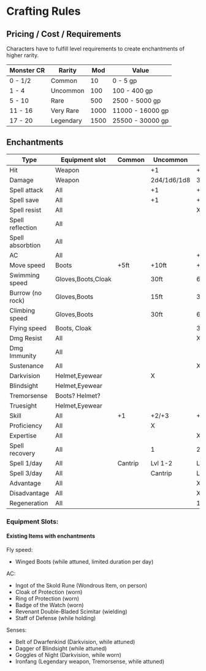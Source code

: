 # Crafting Rules

## Pricing / Cost / Requirements

Characters have to fulfill level requirements to create enchantments of higher rarity.

| Monster CR	| Rarity	| Mod	| Value				|
| ---		| ---		| ---	| ---				|
| 0 - 1/2	| Common	| 10	| 0 - 5 gp			|
| 1 - 4		| Uncommon	| 100	| 100 - 400 gp		|
| 5 - 10	| Rare		| 500	| 2500 - 5000 gp	|
| 11 - 16	| Very Rare	| 1000	| 11000 - 16000 gp	|
| 17 - 20	| Legendary	| 1500	| 25500 - 30000 gp	|

## Enchantments 

| Type 				| Equipment slot 		| Common	| Uncommon	| Rare		| Very Rare	| Legendary	|
| ---				| ---					| ---		| ---		| ---		| ---		| ---		|
| Hit 				| Weapon				|			| +1		| +2		| +3		| +4		|	
| Damage			| Weapon				| 			| 2d4/1d6/1d8	| 3d4/2d6/2d8/1d10/1d12	| 4d4/3d6/3d8/2d10/2d12	| 5d4/4d6/4d8/3d10/3d12	|
| Spell attack		| All					|			| +1		| +2		| +3 		| +4		|
| Spell save		| All					|			| +1		| +2		| +3 		| +4		|
| Spell resist		| All					|			| 			| X			| 			|			|
| Spell reflection	| All					|			| 			|			| X			|			|
| Spell absorbtion	| All					|			| 			|			| 			| X			|
| AC				| All					|			| 			| +1		| +2		| +3		|
| Move speed		| Boots					| +5ft		| +10ft		| +15ft		| 			|			|
| Swimming speed 	| Gloves,Boots,Cloak	| 			| 30ft		| 60ft		| 			|			|
| Burrow (no rock)	| Gloves,Boots			|			| 15ft		| 30ft		| 			|			|
| Climbing speed	| Gloves,Boots			|			| 30ft		| 60ft		| 			|			|
| Flying speed		| Boots, Cloak			|			| 			| 30ft		| 60ft		|			|
| Dmg Resist		| All					|			| 			| X			| 			|			|
| Dmg Immunity		| All					|			| 			| 			| X			|			|
| Sustenance		| All					|			| 			| X			| 			|			|
| Darkvision		| Helmet,Eyewear		|			| X			| 			| 			|			|
| Blindsight		| Helmet,Eyewear		|			| 			| 			| X			|			|
| Tremorsense		| Boots? Helmet?		|			| 			| 			| X			|			|
| Truesight			| Helmet,Eyewear		|			| 			| 			| 			| X			|
| Skill				| All					| +1		| +2/+3		| +4/+5		| 		| 		|
| Proficiency		| All					|			| X			| 			| 			|			|
| Expertise			| All					|			| 			| X			| 			|			|
| Spell recovery	| All					|			| 1			| 2			| 3			| 4			|
| Spell	1/day		| All					| Cantrip	| Lvl 1-2	| Lvl 3-4	| Lvl 5-6	| Lvl 7-8	|
| Spell	3/day		| All					| 			| Cantrip	| Lvl 1-2	| Lvl 3-4	| Lvl 5-6	|
| Advantage		| All					|			| 			| 	X		| 			|			|
| Disadvantage		| All					|			| 			| 	X		| 			|			|
| Regeneration		| All					|			| 			| 	1d6/10min		| 	2d6/10min		|			|

### Equipment Slots:

#### Existing Items with enchantments

Fly speed:
- Winged Boots (while attuned, limited duration per day)

AC:
- Ingot of the Skold Rune (Wondrous Item, on person)
- Cloak of Protection (worn)
- Ring of Protection (worn)
- Badge of the Watch (worn)
- Revenant Double-Bladed Scimitar (wielding)
- Staff of Defense (while holding)

Senses:
- Belt of Dwarfenkind (Darkvision, while attuned)
- Dagger of Blindsight (while attuned)
- Goggles of Night (Darkvision, while worn)
- Ironfang (Legendary weapon, Tremorsense, while attuned)

